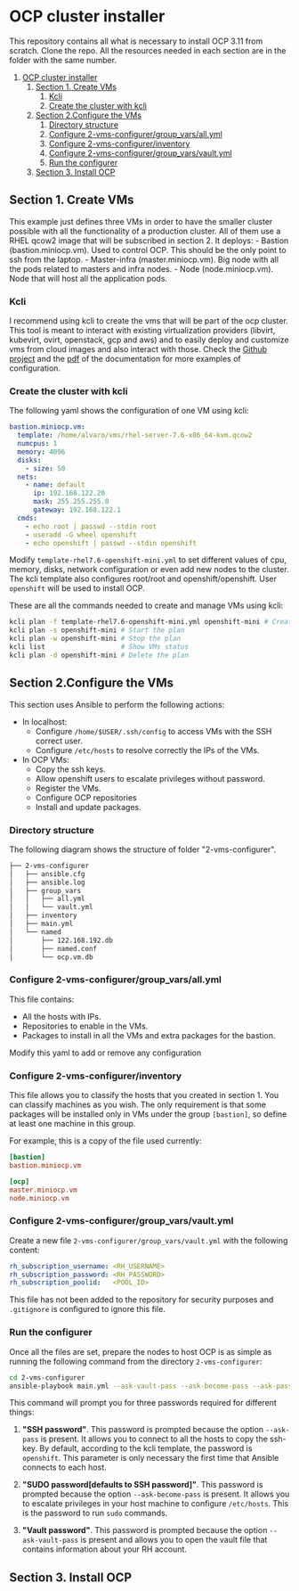 # OCP cluster installer
This repository contains all what is necessary to install OCP 3.11 from scratch.
Clone the repo. All the resources needed in each section are in the folder with the same number.

<!-- TOC -->

1. [OCP cluster installer](#ocp-cluster-installer)
    1. [Section 1. Create VMs](#section-1-create-vms)
        1. [Kcli](#kcli)
        2. [Create the cluster with kcli](#create-the-cluster-with-kcli)
    2. [Section 2.Configure the VMs](#section-2configure-the-vms)
        1. [Directory structure](#directory-structure)
        2. [Configure 2-vms-configurer/group_vars/all.yml](#configure-2-vms-configurergroup_varsallyml)
        3. [Configure 2-vms-configurer/inventory](#configure-2-vms-configurerinventory)
        4. [Configure 2-vms-configurer/group_vars/vault.yml](#configure-2-vms-configurergroup_varsvaultyml)
        5. [Run the configurer](#run-the-configurer)
    3. [Section 3. Install OCP](#section-3-install-ocp)

<!-- /TOC -->

## Section 1. Create VMs

This example just defines three VMs in order to have the smaller cluster possible with all the functionality of a production cluster. All of them use a RHEL qcow2 image that will be subscribed in section 2. It deploys:
    - Bastion (bastion.miniocp.vm). Used to control OCP. This should be the only point to ssh from the laptop.
    - Master-infra (master.miniocp.vm). Big node with all the pods related to masters and infra nodes.
    - Node (node.miniocp.vm). Node that will host all the application pods.

### Kcli
I recommend using kcli to create the vms that will be part of the ocp cluster. This tool is meant to interact with existing virtualization providers (libvirt, kubevirt, ovirt, openstack, gcp and aws) and to easily deploy and customize vms from cloud images and also interact with those. Check the [Github project](https://github.com/karmab/kcli) and the [pdf](https://buildmedia.readthedocs.org/media/pdf/kcli/latest/kcli.pdf) of the documentation for more examples of configuration.

### Create the cluster with kcli
The following yaml shows the configuration of one VM using kcli:

```yaml
bastion.miniocp.vm:
  template: /home/alvaro/vms/rhel-server-7.6-x86_64-kvm.qcow2
  numcpus: 1
  memory: 4096
  disks:
    - size: 50
  nets:
    - name: default
      ip: 192.168.122.20
      mask: 255.255.255.0
      gateway: 192.168.122.1
  cmds:
    - echo root | passwd --stdin root
    - useradd -G wheel openshift
    - echo openshift | passwd --stdin openshift
```

Modify `template-rhel7.6-openshift-mini.yml` to set different values of cpu, memory, disks, network configuration or even add new nodes to the cluster. The kcli template also configures root/root and openshift/openshift. User `openshift` will be used to install OCP.


These are all the commands needed to create and manage VMs using kcli:

```bash
kcli plan -f template-rhel7.6-openshift-mini.yml openshift-mini # Create the OCP plan with name openshift-mini
kcli plan -s openshift-mini # Start the plan
kcli plan -w openshift-mini # Stop the plan
kcli list                   # Show VMs status
kcli plan -d openshift-mini # Delete the plan
```



## Section 2.Configure the VMs

This section uses Ansible to perform the following actions:

- In localhost:
  - Configure `/home/$USER/.ssh/config` to access VMs with the SSH correct user.
  - Configure `/etc/hosts` to resolve correctly the IPs of the VMs.
- In OCP VMs:
  - Copy the ssh keys.
  - Allow openshift users to escalate privileges without password.
  - Register the VMs.
  - Configure OCP repositories
  - Install and update packages.

### Directory structure

The following diagram shows the structure of folder "2-vms-configurer".

```bash
├── 2-vms-configurer
│   ├── ansible.cfg
│   ├── ansible.log
│   ├── group_vars
│   │   ├── all.yml
│   │   └── vault.yml
│   ├── inventory
│   ├── main.yml
│   └── named
│       ├── 122.168.192.db
│       ├── named.conf
│       └── ocp.vm.db
```

### Configure 2-vms-configurer/group_vars/all.yml

This file contains:
- All the hosts with IPs.
- Repositories to enable in the VMs.
- Packages to install in all the VMs and extra packages for the bastion.

Modify this yaml to add or remove any configuration


### Configure 2-vms-configurer/inventory

This file allows you to classify the hosts that you created in section 1. You can classify machines as you wish. The only requirement is that some packages will be installed only in VMs under the group `[bastion]`, so define at least one machine in this group.

For example, this is a copy of the file used currently:

```ini
[bastion]
bastion.miniocp.vm

[ocp]
master.miniocp.vm
node.miniocp.vm
```

### Configure 2-vms-configurer/group_vars/vault.yml

Create a new file `2-vms-configurer/group_vars/vault.yml` with the following content:

```yaml
rh_subscription_username: <RH_USERNAME>
rh_subscription_password: <RH_PASSWORD>
rh_subscription_poolid:   <POOL_ID>
```
This file has not been added to the repository for security purposes and `.gitignore` is configured to ignore this file.


### Run the configurer

Once all the files are set, prepare the nodes to host OCP is as simple as running the following command from the directory `2-vms-configurer`:

```bash
cd 2-vms-configurer
ansible-playbook main.yml --ask-vault-pass --ask-become-pass --ask-pass
```

This command will prompt you for three passwords required for different things:

1) **"SSH password"**. This password is prompted because the option `--ask-pass` is present. It allows you to connect to all the hosts to copy the ssh-key. By default, according to the kcli template, the password is `openshift`. This parameter is only necessary the first time that Ansible connects to each host.
   
2) **"SUDO password[defaults to SSH password]"**. This password is prompted because the option `--ask-become-pass` is present. It allows you to escalate privileges in your host machine to configure `/etc/hosts`. This is the password to run `sudo` commands.

3) **"Vault password"**. This password is prompted because the option `--ask-vault-pass` is present and allows you to open the vault file that contains information about your RH account.
   

## Section 3. Install OCP